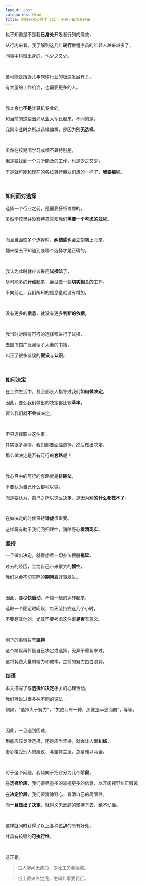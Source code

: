 ```yaml
---
layout: post
categories: Mind
title: 前端开发心理学（二）：不去下田怎会耕田
---
```


也不知道是不是我**已身处**开发者行列的缘故，

从行内来看，我了解到这几年**转行**做程序员的年轻人越来越多了，

同事中科班出身的，也少之又少。

<br/>

这可能是跟近几年软件行业的极速发展有关，

有大量的工作机会，也需要更多的人。

<br/>

我本身也**不是**计算机专业的。

和当前的这些汹涌从业大军比起来，不同的是，

我刚毕业时之所以选择编程，是因为**别无选择**。

<br/>

虽然在校期间学习成绩不算特别差，

但是要找到一个力所能及的工作，也是少之又少，

于是就可能和现在的各位转行朋友们想的一样了，**我要编程**。

<br/>

### 如何面对选择

选择一个行业之前，是需要仔细考虑的，

虽然学校里并没有特意告知我们**需要一个考虑的过程**。

<br/>

而且当面临多个选择时，**纠结感**也会立刻袭上心来，

翻来覆去不知道到底哪个选择才是正确的。

<br/>

我认为此时就应该采用**试探法**了，

尽可能多的**行动**起来，尝试做一些**切实相关的**工作。

不向前走，我们所知的信息量就没有增加。

<br/>

没有更多的**信息**，就没有更多**判断的依据**。

<br/>

我当时对所有可行的选择都进行了试探，

去图书馆广泛阅读了大量的书籍，

纠正了很多错误的**假设**与**认识**。

<br/>

### 如何决定

在工作生活中，甚至都没人指导过我们**如何做决定**，

因此，要么我们做出的决定都比较**草率**，

要么我们就**不会**做决定。

<br/>

不只选择职业这件事，

其实很多事情，我们都要面临选择，然后做出决定，

那么做决定是否有可行的**套路**呢？

<br/>

我心目中的可行的套路就是**排除法**，

不要认为自己什么都可以做，

而是要认为，自己之所以这么决定，是因为**别的什么都做不了**。

<br/>

在做决定的时候保持**谦虚**很重要。

这样将有助于我们回归理性，消除野心**看清现实**。

### 坚持

一旦做出决定，就得想尽一切办法摆脱**拖延**，

过去的经历，会给自己带来很大的**惯性**，

我们总会不切实际的**期待**着好事发生。

<br/>

因此，要**尽快启动**，不顾一起的运转起来，

选取一个固定时间段，每天坚持完这几个小时，

不要想其他的，尤其不要考虑这件事**是否**有意义。

<br/>

剩下的事情只有**坚持**，

这个阶段再怀疑自己决定或选择，无异于重新来过。

这将耗费大量的精力和成本，之前的努力白白浪费。

### 结语

本文描写了与**选择**和**决定**相关的心理活动，

我们听说过很多种不同的说法，

例如，“选择大于努力”，“失败只有一种，那就是半途而废”，等等。

<br/>

因此，一旦遇到困难，

到底应该灵活选择，还是应当坚持，就会让人很**纠结**，

虚心接受别人的建议，与坚持主见，总是难以两全。

<br/>

对于这个问题，我倾向于把它分为几个**阶段**，

在**选择阶段**，我们要尽量多的掌握更多的信息，以开阔视野纠正假设，

在**决定阶段**，我们要消除野心，看清自己的局限性，

而**一旦做出了决定**，就得义无反顾的坚持下去，绝不动摇。

<br/>

这样就同时获得了以上各种说辞的所有好处，

并具有较强的**可执行性**。

<br/>

这正是，

> 古人学问无遗力，少壮工夫老始成。

> 纸上得来终觉浅，绝知此事要躬行。











































